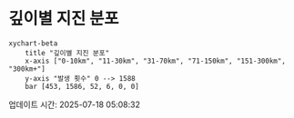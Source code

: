 # 깊이별 지진 분포

```mermaid
xychart-beta
    title "깊이별 지진 분포"
    x-axis ["0-10km", "11-30km", "31-70km", "71-150km", "151-300km", "300km+"]
    y-axis "발생 횟수" 0 --> 1588
    bar [453, 1586, 52, 6, 0, 0]
```

업데이트 시간: 2025-07-18 05:08:32
